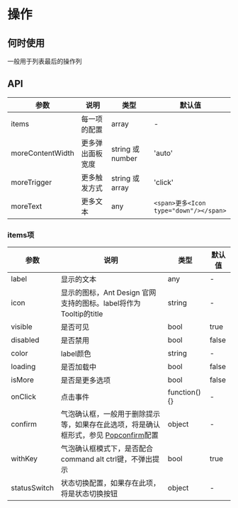 # 操作

## 何时使用
一般用于列表最后的操作列

## API

参数|说明|类型|默认值
---|---|---|---
items | 每一项的配置 | array | -
moreContentWidth | 更多弹出面板宽度 | string 或 number | 'auto'
moreTrigger | 更多触发方式 | string 或 array | 'click'
moreText | 更多文本 | any | `<span>更多<Icon type="down"/></span>`

### items项

参数|说明|类型|默认值
---|---|---|---
label | 显示的文本 | any | -
icon | 显示的图标，Ant Design 官网支持的图标。label将作为Tooltip的title | string | -
visible | 是否可见 | bool | true
disabled | 是否禁用 | bool | false
color | label颜色 | string | -
loading | 是否加载中 | bool | false
isMore | 是否是更多选项 | bool | false
onClick | 点击事件 | function() {} | -
confirm | 气泡确认框，一般用于删除提示等，如果存在此选项，将是确认框形式，参见 [Popconfirm](http://ant-design.gitee.io/components/popconfirm-cn/)配置 | object | -
withKey | 气泡确认框模式下，是否配合 command alt ctrl键，不弹出提示 | bool | true
statusSwitch | 状态切换配置，如果存在此项，将是状态切换按钮 | object | -

